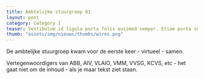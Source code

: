 ```yaml
---
title: Ambtelijke stuurgroep 01
layout: post
category: Category 1
teaser: Vestibulum id ligula porta felis euismod semper. Etiam porta sem malesuada magna mollis euismod.
thumb: "assets/img/nieuws/thumbs/wires.png"
---
```

De ambtelijke stuurgroep kwam voor de eerste keer - virtueel - samen.

Vertegenwoordigers van ABB, AIV, VLAIO, VMM, VVSG, KCVS, etc - het gaat niet om de inhoud - als je maar tekst ziet staan.
